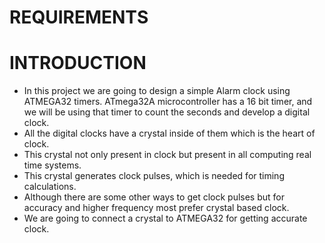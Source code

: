 # REQUIREMENTS #


# INTRODUCTION #
- In this project we are going to design a simple Alarm clock using ATMEGA32 timers.
 ATmega32A microcontroller has a 16 bit timer,
 and we will be using that timer to count the seconds and develop a digital clock.
- All the digital clocks have a crystal inside of them which is the heart of clock. 
- This crystal not only present in clock but present in all computing real time systems. 
- This crystal generates clock pulses, which is needed for timing calculations. 
- Although there are some other ways to get clock pulses but for accuracy and higher frequency most prefer crystal based clock.
-  We are going to connect a crystal to ATMEGA32 for getting accurate clock.
